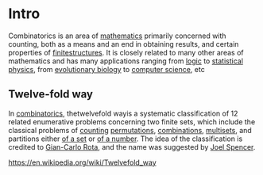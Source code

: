 # Intro

Combinatorics is an area of [mathematics](https://en.wikipedia.org/wiki/Mathematics) primarily concerned with counting, both as a means and an end in obtaining results, and certain properties of [finite](https://en.wikipedia.org/wiki/Finite_set)[structures](https://en.wikipedia.org/wiki/Mathematical_structure). It is closely related to many other areas of mathematics and has many applications ranging from [logic](https://en.wikipedia.org/wiki/Logic) to [statistical physics](https://en.wikipedia.org/wiki/Statistical_physics), from [evolutionary biology](https://en.wikipedia.org/wiki/Evolutionary_biology) to [computer science](https://en.wikipedia.org/wiki/Computer_science), etc

## Twelve-fold way

In [combinatorics](https://en.wikipedia.org/wiki/Combinatorics), thetwelvefold wayis a systematic classification of 12 related enumerative problems concerning two finite sets, which include the classical problems of [counting](https://en.wikipedia.org/wiki/Counting) [permutations](https://en.wikipedia.org/wiki/Permutations), [combinations](https://en.wikipedia.org/wiki/Combinations), [multisets](https://en.wikipedia.org/wiki/Multiset), and partitions either [of a set](https://en.wikipedia.org/wiki/Partition_of_a_set) or [of a number](https://en.wikipedia.org/wiki/Partition_(number_theory)). The idea of the classification is credited to [Gian-Carlo Rota](https://en.wikipedia.org/wiki/Gian-Carlo_Rota), and the name was suggested by [Joel Spencer](https://en.wikipedia.org/wiki/Joel_Spencer).

<https://en.wikipedia.org/wiki/Twelvefold_way>
